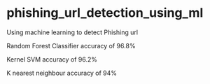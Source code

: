 # phishing_url_detection_using_ml

Using machine learning to detect Phishing url

Random Forest Classifier accuracy of 96.8%

Kernel SVM accuracy of 96.2%

K nearest neighbour accuracy of 94%
